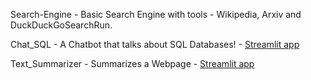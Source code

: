 Search-Engine - Basic Search Engine with tools - Wikipedia, Arxiv and DuckDuckGoSearchRun.

Chat_SQL - A Chatbot that talks about SQL Databases! - [Streamlit app](https://langchain-chatsql.streamlit.app/)

Text_Summarizer - Summarizes a Webpage - [Streamlit app](https://langchain-text-summarizer.streamlit.app/)
